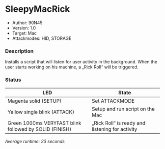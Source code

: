 # SleepyMacRick
* Author: 90N45
* Version: 1.0
* Target: Mac
* Attackmodes: HID, STORAGE

### Description
Installs a script that will listen for user activity in the background. When the user starts working on his machine, a „Rick Roll“ will be triggered. 

### Status
| LED | State |
| --- | --- |
| Magenta solid (SETUP) | Set ATTACKMODE |
| Yellow single blink (ATTACK) | Setup and run script on the Mac |
| Green 1000ms VERYFAST blink followed by SOLID (FINISH) | „Rick Roll“ is ready and listening for activity |

*Average runtime: 23 seconds*